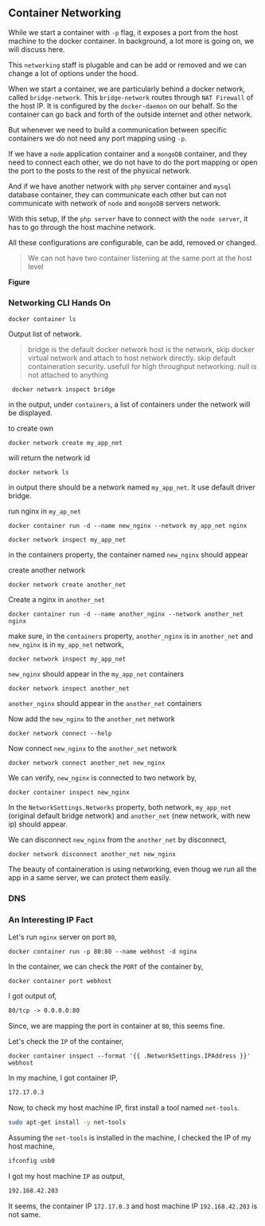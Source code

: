 ## Container Networking

While we start a container with `-p` flag, it exposes a port from the host machine to the docker container. In background, a lot more is going on, we will discuss here.

This `networking` staff is plugable and can be add or removed and we can change a lot of options under the hood.

When we start a container, we are particularly behind a docker network, called `bridge-network`. This `bridge-network` routes through `NAT Firewall` of the host IP. It is configured by the `docker-daemon` on our behalf. So the container can go back and forth of the outside internet and other network.

But whenever we need to build a communication between specific containers we do not need any port mapping using `-p`.

If we have a `node` application container and a `mongoDB` container, and they need to connect each other, we do not have to do the port mapping or open the port to the posts to the rest of the physical network.

And if we have another network with `php` server container and `mysql` database container, they can communicate each other but can not communicate with network of `node` and `mongoDB` servers network.

With this setup, If the `php server` have to connect with the `node server`, it has to go through the host machine network.

All these configurations are configurable, can be add, removed or changed.

> We can not have two container listening at the same port at the host level

**Figure**

### Networking CLI Hands On

```docker
docker container ls
```

Output list of network.

> bridge is the default docker network
> host is the network, skip docker virtual network and attach to host network directly. skip default containeration security. usefull for high throughput networking.
> null is not attached to anything

```docker
 docker network inspect bridge
```


in the output, under `containers`, a list of containers under the network will be displayed.

to create own

```docker
docker network create my_app_net
```

will return the network id

```docker
docker network ls
```

in output there should be a network named `my_app_net`. It use default driver bridge.


run nginx in `my_ap_net`

```docker
docker container run -d --name new_nginx --network my_app_net nginx
```

```docker
docker network inspect my_app_net
```

in the containers property, the container named `new_nginx` should appear

create another network

```docker
docker network create another_net
```

Create a nginx in `another_net`

```docker
docker container run -d --name another_nginx --network another_net nginx
```

make sure, in the `containers` property, `another_nginx` is in `another_net` and `new_nginx` is in `my_app_net` network,

```docker
docker network inspect my_app_net
```

`new_nginx` should appear in the `my_app_net` containers

```docker
docker network inspect another_net
```

`another_nginx` should appear in the `another_net` containers 

Now add the `new_nginx` to the `another_net` network

```docker
docker network connect --help
```

Now connect `new_nginx` to the `another_net` network

```docker
docker network connect another_net new_nginx
```

We can verify, `new_nginx` is connected to two network by,

```docker
docker container inspect new_nginx
```

In the `NetworkSettings.Networks` property, both network, `my_app_net` (original default bridge network) and `another_net` (new network, with new ip) should appear.


We can disconnect `new_nginx` from the `another_net` by disconnect,

```docker
docker network disconnect another_net new_nginx
```

The beauty of containeration is using networking, even thoug we run all the app in a same server, we can protect them easily.

###  DNS

### An Interesting IP Fact

Let's run `nginx` server on port `80`,

```docker
docker container run -p 80:80 --name webhost -d nginx
```

In the container, we can check the `PORT` of the container by,

```docker
docker container port webhost
```

I got output of,

```txt
80/tcp -> 0.0.0.0:80
```

Since, we are mapping the port in container at `80`, this seems fine.

Let's check the `IP` of the container,

```docker
docker container inspect --format '{{ .NetworkSettings.IPAddress }}' webhost
```

In my machine, I got container IP,

```txt
172.17.0.3
```

Now, to check my host machine IP, first install a tool named `net-tools`.

```bash
sudo apt-get install -y net-tools
```

Assuming the `net-tools` is installed in the machine, I checked the IP of my host machine,

```bash
ifconfig usb0
```

I got my host machine `IP` as output, 

```bash
192.168.42.203
```

It seems, the container IP `172.17.0.3` and host machine IP `192.168.42.203` is not same.